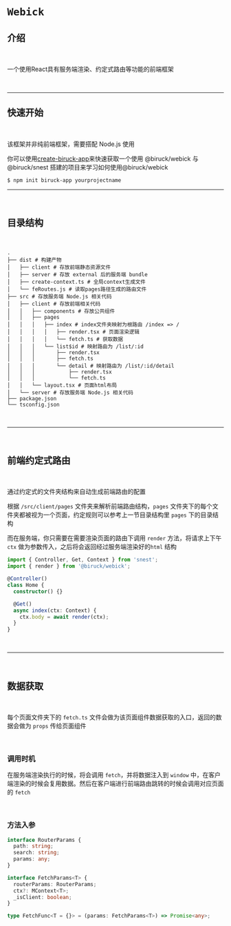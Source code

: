 # `Webick`

## 介绍
<br/>

一个使用React具有服务端渲染、约定式路由等功能的前端框架

<br/>

---

## 快速开始

<br/>

该框架并非纯前端框架，需要搭配 Node.js 使用

你可以使用[create-biruck-app](https://www.npmjs.com/package/create-biruck-app)来快速获取一个使用 @biruck/webick 与 @biruck/snest 搭建的项目来学习如何使用@biruck/webick

```
$ npm init biruck-app yourprojectname
```

---

<br />

## 目录结构

<br />

```
.
├── dist # 构建产物
│   ├── client # 存放前端静态资源文件
│   ├── server # 存放 external 后的服务端 bundle
│   ├── create-context.ts # 全局context生成文件
│   └── feRoutes.js # 读取pages路径生成的路由文件
├── src # 存放服务端 Node.js 相关代码
│   ├── client # 存放前端相关代码
│   │   ├── components # 存放公共组件
│   │   ├── pages
│   │   │   ├── index # index文件夹映射为根路由 /index => /
│   │   │   │   ├── render.tsx # 页面渲染逻辑
│   │   │   │   └── fetch.ts # 获取数据
│   │   │   └── list$id # 映射路由为 /list/:id
│   │   │       ├── render.tsx
│   │   │       ├── fetch.ts
│   │   │       └── detail # 映射路由为 /list/:id/detail
│   │   │           ├── render.tsx
│   │   │           └── fetch.ts
│   │   └── layout.tsx # 页面html布局
│   └── server # 存放服务端 Node.js 相关代码
├── package.json
└── tsconfig.json
```

<br/>

---

<br/>

## 前端约定式路由

<br />

通过约定式的文件夹结构来自动生成前端路由的配置

根据 `/src/client/pages` 文件夹来解析前端路由结构，`pages` 文件夹下的每个文件夹都被视为一个页面，约定规则可以参考上一节目录结构里 `pages` 下的目录结构

而在服务端，你只需要在需要渲染页面的路由下调用 `render` 方法，将请求上下午 `ctx` 做为参数传入，之后将会返回经过服务端渲染好的`html` 结构

```ts
import { Controller, Get, Context } from 'snest';
import { render } from '@biruck/webick';

@Controller()
class Home {
  constructor() {}

  @Get()
  async index(ctx: Context) {
    ctx.body = await render(ctx);
  }
}
```

<br/>

---

<br/>

## 数据获取

<br/>

每个页面文件夹下的 `fetch.ts` 文件会做为该页面组件数据获取的入口，返回的数据会做为 `props` 传给页面组件

<br/>

### 调用时机

在服务端渲染执行的时候，将会调用 `fetch`，并将数据注入到 `window` 中，在客户端渲染的时候会复用数据。然后在客户端进行前端路由跳转的时候会调用对应页面的 `fetch`

<br/>

### 方法入参

```ts
interface RouterParams {
  path: string;
  search: string;
  params: any;
}

interface FetchParams<T> {
  routerParams: RouterParams;
  ctx?: MContext<T>;
  _isClient: boolean;
}

type FetchFunc<T = {}> = (params: FetchParams<T>) => Promise<any>;
```

<br/>


